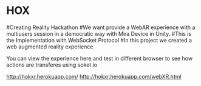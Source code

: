 # HOX
#Creating Reality Hackathon
#We want provide a WebAR experience with a multiusers session in a democratic way with Mira Device in Unity. 
#This is the Implementation with WebSocket Protocol
#In this project we created a web augmented reality experience

You can view the experience here and test in different browser to see how actions are transferes using soket.io

http://hokxr.herokuapp.com/
http://hokxr.herokuapp.com/webXR.html
